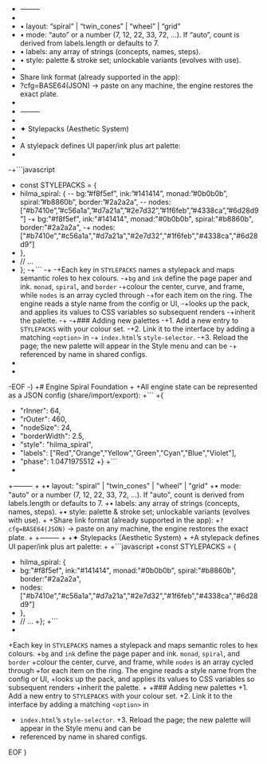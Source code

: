 - ⸻
- 
- •	layout: “spiral” | “twin_cones” | “wheel” | “grid”
- 	•	mode: “auto” or a number (7, 12, 22, 33, 72, …). If “auto”, count is derived from labels.length or defaults to 7.
- 	•	labels: any array of strings (concepts, names, steps).
- 	•	style: palette & stroke set; unlockable variants (evolves with use).
- 
- Share link format (already supported in the app):
- ?cfg=BASE64(JSON) → paste on any machine, the engine restores the exact plate.
- 
- ⸻
- 
- ✦ Stylepacks (Aesthetic System)
- 
- A stylepack defines UI paper/ink plus art palette:
- 
-+```javascript
- const STYLEPACKS = {
-   hilma_spiral: {
--    bg:”#f8f5ef”, ink:”#141414”, monad:”#0b0b0b”, spiral:”#b8860b”, border:”#2a2a2a”,
--    nodes:[“#b7410e”,”#c56a1a”,”#d7a21a”,”#2e7d32”,”#1f6feb”,”#4338ca”,”#6d28d9”]
-+    bg:"#f8f5ef", ink:"#141414", monad:"#0b0b0b", spiral:"#b8860b", border:"#2a2a2a",
-+    nodes:["#b7410e","#c56a1a","#d7a21a","#2e7d32","#1f6feb","#4338ca","#6d28d9"]
-   },
-   // ...
- };
-+```
-+
-+Each key in `STYLEPACKS` names a stylepack and maps semantic roles to hex colours.
-+`bg` and `ink` define the page paper and ink. `monad`, `spiral`, and `border`
-+colour the center, curve, and frame, while `nodes` is an array cycled through
-+for each item on the ring. The engine reads a style name from the config or UI,
-+looks up the pack, and applies its values to CSS variables so subsequent renders
-+inherit the palette.
-+
-+### Adding new palettes
-+1. Add a new entry to `STYLEPACKS` with your colour set.
-+2. Link it to the interface by adding a matching `<option>` in
-+   `index.html`’s `style-selector`.
-+3. Reload the page; the new palette will appear in the Style menu and can be
-+   referenced by name in shared configs.
- 
- 
-EOF
-)
+# Engine Spiral Foundation
+
+All engine state can be represented as a JSON config (share/import/export):
+```
+{
+  "rInner": 64,
+  "rOuter": 460,
+  "nodeSize": 24,
+  "borderWidth": 2.5,
+  "style": "hilma_spiral",
+  "labels": ["Red","Orange","Yellow","Green","Cyan","Blue","Violet"],
+  "phase": 1.0471975512
+}
+```
+
+⸻
+
+• layout: "spiral" | "twin_cones" | "wheel" | "grid"
+• mode: "auto" or a number (7, 12, 22, 33, 72, …). If "auto", count is derived from labels.length or defaults to 7.
+• labels: any array of strings (concepts, names, steps).
+• style: palette & stroke set; unlockable variants (evolves with use).
+
+Share link format (already supported in the app):
+`?cfg=BASE64(JSON)` → paste on any machine, the engine restores the exact plate.
+
+⸻
+
+✦ Stylepacks (Aesthetic System)
+
+A stylepack defines UI paper/ink plus art palette:
+
+```javascript
+const STYLEPACKS = {
+  hilma_spiral: {
+    bg:"#f8f5ef", ink:"#141414", monad:"#0b0b0b", spiral:"#b8860b", border:"#2a2a2a",
+    nodes:["#b7410e","#c56a1a","#d7a21a","#2e7d32","#1f6feb","#4338ca","#6d28d9"]
+  },
+  // ...
+};
+```
+
+Each key in `STYLEPACKS` names a stylepack and maps semantic roles to hex colours.
+`bg` and `ink` define the page paper and ink. `monad`, `spiral`, and `border`
+colour the center, curve, and frame, while `nodes` is an array cycled through
+for each item on the ring. The engine reads a style name from the config or UI,
+looks up the pack, and applies its values to CSS variables so subsequent renders
+inherit the palette.
+
+### Adding new palettes
+1. Add a new entry to `STYLEPACKS` with your colour set.
+2. Link it to the interface by adding a matching `<option>` in
+   `index.html`’s `style-selector`.
+3. Reload the page; the new palette will appear in the Style menu and can be
+   referenced by name in shared configs.
 
EOF
)

